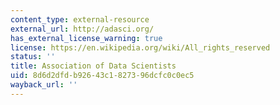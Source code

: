 ```yaml
---
content_type: external-resource
external_url: http://adasci.org/
has_external_license_warning: true
license: https://en.wikipedia.org/wiki/All_rights_reserved
status: ''
title: Association of Data Scientists
uid: 8d6d2dfd-b926-43c1-8273-96dcfc0c0ec5
wayback_url: ''
---
```

